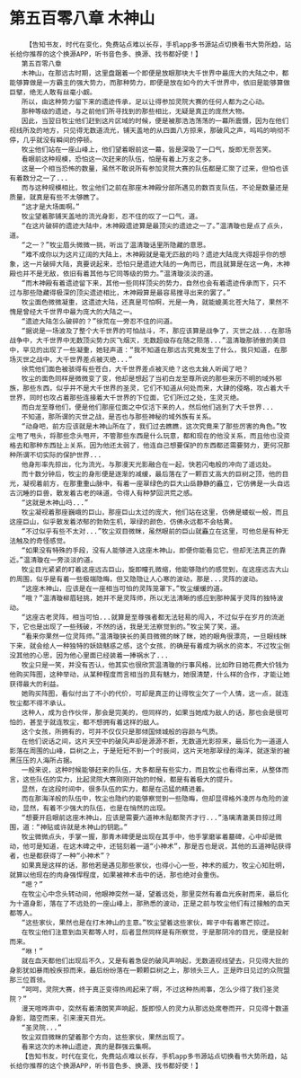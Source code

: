 # 第五百零八章 木神山
        【告知书友，时代在变化，免费站点难以长存，手机app多书源站点切换看书大势所趋，站长给你推荐的这个换源APP，听书音色多、换源、找书都好使！】
       第五百零八章
       木神山，在那远古时期，这里盘踞着一个即便是放眼那块大千世界中最庞大的大陆之中，都能够算做是一方霸主的强大势力，而那种势力，即便是放在如今的大千世界中，依旧是能够算做巨擘，绝无人敢有丝毫小觑。
       所以，由这种势力留下来的遗迹传承，足以让得参加灵院大赛的任何人都为之心动。
       那种等级的遗迹，与之前他们所寻找到的那些相比，无疑是真正的庞然大物。
       因此，当翌日牧尘他们赶到这片区域的时候，便是被那浩浩荡荡的一幕所震慑，因为在他们视线所及的地方，只见得无数道流光，铺天盖地的从四面八方掠来，那破风之声，呜呜的响彻不停，几乎就没有瞬间的停顿。
       牧尘他们站在一座山峰上，他们望着眼前这一幕，皆是深吸了一口气，旋即无奈苦笑。
       看眼前这种规模，恐怕这一次赶来的队伍，怕是有着上万支之多。
       这是一个相当恐怖的数量，虽然不敢说所有参加灵院大赛的队伍都是汇聚了过来，但怕也该有着数分之一了...
       而与这种规模相比，牧尘他们之前在那座木神殿分部所遇见的数百支队伍，不论是数量还是质量，就真是有些不太够瞧了。
       “这才是大场面啊。”
       牧尘望着那铺天盖地的流光身影，忍不住的叹了一口气，道。
       “在这片破碎的遗迹大陆中，木神殿遗迹算是最顶尖的遗迹之一了。”温清璇也是点了点头，道。
       “之一？”牧尘眉头微微一挑，听出了温清璇话里所隐藏的意思。
       “难不成你以为这片辽阔的大陆上，木神殿就是毫无匹敌的吗？遗迹大陆庞大得超乎你的想象，这一片破碎大陆，真要说起来，恐怕只是遗迹大陆的一角而已，而且就算是在这一角，木神殿也并不是无敌，依旧有着其他与它同等级的势力。”温清璇淡淡的道。
       “而木神殿有着遗迹留下来，其他一些同样顶尖的势力，自然也会有着遗迹传承而下，只不过与那些隐藏得极深的顶尖遗迹相比，木神殿算是最容易搜寻出来的罢了。”
       牧尘面色微微凝重，这遗迹大陆，还真是可怕啊，光是一角，就能媲美北苍大陆了，果然不愧是曾经大千世界中最为庞大的大陆之一。
       “遗迹大陆怎么破碎的？”徐荒在一旁忍不住的问道。
       “据说是一场波及了整个大千世界的可怕战斗，不，那应该算是战争了，灭世之战...在那场战争中，大千世界中无数顶尖势力灰飞烟灭，无数超级存在随之陨落...”温清璇那骄傲的美目中，罕见的出现了一些凝重，她轻声道：“我不知道在那远古究竟发生了什么，我只知道，在那场灭世之战中，大千世界差点被灭绝...”
       徐荒他们面色被骇得有些苍白，大千世界差点被灭绝？这也太耸人听闻了吧？
       牧尘的面色同样是微微变了变，他却是想起了当初白龙至尊所说的那些来历不明的域外邪族，那些东西，似乎并不是大千世界的圣灵，它们不知道从何处而来，大肆的侵略，攻占着大千世界，同时也攻占着那些连接着大千世界的下位面，它们所过之处，生灵灭绝。
       而白龙至尊他们，便是他们那座位面之中仅活下来的人，然后他们逃到了大千世界...
       不知道，那所谓的灭世之战，是否也与那些神秘的域外族有关系。
       “动身吧，前方应该就是木神山所在了，我们过去瞧瞧，这次究竟来了那些厉害的角色。”牧尘甩了甩头，将那些念头甩开，不管那些东西是什么玩意，都和现在的他没关系，而且他也没资格去和那种东西扯上关系，因为他还太弱了，他连自己想要保护的东西都还需要努力，更何况那种所谓不切实际的保护世界...
       他身形率先掠出，化为流光，与那漫天光影融合在一起，快若闪电般的冲向了遥远处。
       而十数分钟后，牧尘的身形便是逐渐的减缓，最后落在了一颗百丈高大的巨树之顶，他的目光，凝视着前方，在那重重山脉中，有着一座翠绿色的巨大山岳静静的矗立，它仿佛是一头自远古沉睡的巨兽，散发着古老的味道，令得人有种梦回洪荒之感。
       “这就是木神山吗...”
       牧尘凝视着那座巍峨的巨山，那座巨山太过的庞大，他们站在这里，仿佛是蝼蚁一般，而且这座巨山，似乎散发着浓郁的勃勃生机，翠绿的颜色，仿佛永远都不会枯黄。
       “不过似乎有些不太对...”牧尘双目微眯，虽然眼前的巨山就矗立在这里，可他总是有种无法触及的奇怪感觉。
       “如果没有特殊的手段，没有人能够进入这座木神山，即便你能看见它，但却无法真正的靠近。”温清璇在一旁淡淡的道。
       牧尘目光紧紧的盯着这座远古巨山，旋即瞳孔微缩，他能够隐约的感觉到，在这座远古大山的周围，似乎是有着一些极端隐晦，但又隐隐让人心寒的波动，那是...灵阵的波动。
       “这座木神山，应该是在一座相当可怕的灵阵笼罩下。”牧尘缓缓的道。
       “哦？”温清璇柳眉轻挑，她并不是灵阵师，所以无法清晰的感应到那种属于灵阵的独特波动。
       “这座古老灵阵，相当可怕...就算是至尊强者都无法轻易的闯入，不过似乎在岁月的流逝下，它也是出现了一些残破，不然的话，我是无法察觉到的。”牧尘笑了笑，道。
       “看来你果然一位灵阵师。”温清璇狭长的美目微微的眯了眯，她的眼角很漂亮，一旦眼线眯下来，就会给人一种独特的妖娆魅惑之感，这个女孩，的确是有着成为祸水的资本，不过牧尘倒没其他的心思，因为他心里面已经装着一捧祸水了...
       牧尘只是一笑，并没有否认，他其实也很欣赏温清璇的行事风格，比如昨日她花费大价钱为他购买阵图，这种举动，从某种程度而言相当的具有魅力，她很清楚，什么样的合作，才能让她获得最大的利益。
       她购买阵图，看似付出了不小的代价，可却是真正的让得牧尘欠了一个人情，这一点，就连牧尘都不得不承认。
       这种人，成为合作伙伴，那会是完美的，但同样的，如果当她成为敌人的话，那也会是很可怕的，甚至于就连牧尘，都不想拥有着这样的敌人。
       这个女孩，所拥有的，可并不仅仅只是那倾国倾城般的容颜与气质。
       在他们说话之间，这片天空中的破风声却是源源不断，无数道光影掠来，最后化为一道道人影落在周围的山峰，巨树之上，于是短短不到一个时辰间，这片天地那翠绿的海洋，就逐渐的被黑压压的人海所占据。
       一般来说，这种时候能够赶来的队伍，大多都是有些实力，而且牧尘也看得出来，从整体而言，这些队伍的实力，比起灵院大赛刚刚开始的时候，都是有着极大的提升。
       显然，在这段时间中，很多队伍的实力，都是在迅猛的精进着。
       而在那海洋般的队伍中，牧尘也隐约的能够察觉到一些隐晦，但却显得格外凌厉与危险的波动，显然，有着不少强大的队伍，也是在悄然的出现。
       “想要开启眼前这座木神山，应该是需要六道神木贴都聚齐才行...”洛璃清澈美目掠过周围，道：“神贴或许就是木神山的钥匙。”
       牧尘微微点头，手掌一握，那青木碑便是出现在其手中，他手掌磨挲着墓碑，心中却是微动，他可是知道，在这木碑之中，还铭刻着一道“小神术”，那是否也是说，其他的五道神贴获得者，也是都获得了一种“小神术”？
       如果真是这样的话，那他若是遇见那些家伙，也得小心一些，神术的威力，牧尘心知肚明，就算以他现在的肉身强悍程度，如果被神术击中的话，那也绝对会重伤。
       “嗯？”
       在牧尘心中念头转动间，他眼神突然一凝，望着远处，那里突然有着血光疾射而来，最后化为十道身影，落在了不远处的一座山峰上，那熟悉的波动，正是之前与牧尘他们有过接触的血天都等人。
       “这些家伙，果然也是在打木神山的主意。”牧尘望着这些家伙，眸子中有着寒芒掠过。
       在牧尘他们注意到血天都等人时，后者显然同样是有所察觉，于是那阴冷的目光，便是投射而来。
       “咻！”
       就在血天都他们出现后不久，又是有着急促的破风声响起，无数道视线望去，只见得大批的身影犹如暴雨般疾掠而来，最后纷纷落在一颗颗巨树之上，那领头三人，正是昨日见过的众院盟那三位首领。
       “呵呵，灵院大赛，终于真正变得热闹起来了啊，不过这种热闹事，怎么少得了我们圣灵院？”
       漫天喧哗声中，突然有着清朗笑声响起，旋即惊人的灵力从那远处席卷而开，只见得十数道身影，踏空而来，引来漫天目光。
       “圣灵院...”
       牧尘双目微眯的望着那个方向，这些家伙，果然出现了。
       看来这次的木神山遗迹，真的是群强云集啊。
       【告知书友，时代在变化，免费站点难以长存，手机app多书源站点切换看书大势所趋，站长给你推荐的这个换源APP，听书音色多、换源、找书都好使！】